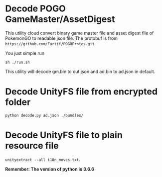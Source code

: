 # Decode POGO GameMaster/AssetDigest

This utility cloud convert binary game master file and asset digest file of PokemonGO to readable json file. The protobuf is from `https://github.com/Furtif/POGOProtos.git`. 

You just simple run  

`sh ./run.sh`

This utility will decode gm.bin to out.json and ad.bin to ad.json in default. 

# Decode UnityFS file from encrypted folder
`python decode.py ad.json ./bundles/`

# Decode UnityFS file to plain resource file
`unityextract --all i18n_moves.txt`. 


**Remember: The version of python is 3.6.6**
